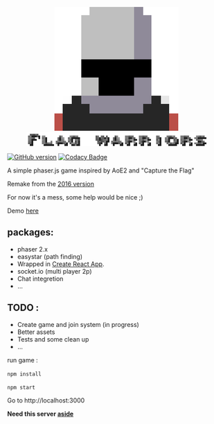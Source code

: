 <p align="center">
  <img src="./src/logo.png">
  <img src="./src/fl.png">
</p>

[![GitHub version](https://badge.fury.io/gh/manuellandreau%2Fflagwarriors-cra.svg)](https://badge.fury.io/gh/manuellandreau%2Fflagwarriors-cra)
[![Codacy Badge](https://api.codacy.com/project/badge/Grade/1b4e223faffa4786a478640fb01b19cb)](https://app.codacy.com/app/manuelLandreau/flagwarriors-cra?utm_source=github.com&utm_medium=referral&utm_content=manuelLandreau/flagwarriors-cra&utm_campaign=Badge_Grade_Dashboard)

A simple phaser.js game inspired by AoE2 and "Capture the Flag"

Remake from the [2016 version](https://github.com/manuelLandreau/flagwarriors) 

For now it's a mess, some help would be nice ;)

Demo [here](https://relaxed-beaver-a7b6ef.netlify.com)

## packages: 
* phaser 2.x
* easystar (path finding)
* Wrapped in [Create React App](https://github.com/facebookincubator/create-react-app).
* socket.io (multi player 2p)
* Chat integretion
* ...

## TODO : 
* Create game and join system (in progress)
* Better assets
* Tests and some clean up
* ...

run game :

`
npm install
`

`
npm start
`

Go to http://localhost:3000

**Need this server [aside](https://github.com/manuellandreau/flagwarriors-server)**
